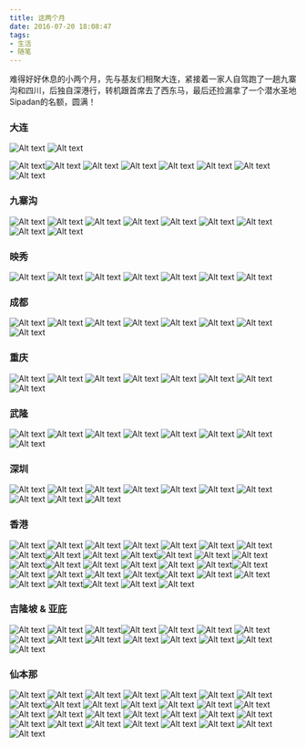 ```yaml
---
title: 这两个月
date: 2016-07-20 18:08:47
tags:
- 生活
- 随笔
---
```


难得好好休息的小两个月，先与基友们相聚大连，紧接着一家人自驾跑了一趟九寨沟和四川，后独自深港行，转机跟首席去了西东马，最后还捡漏拿了一个潜水圣地Sipadan的名额，圆满！

### 大连
![Alt text](/assets/blogImg/dalian_7.png) ![Alt text](/assets/blogImg/dalian_9.png) 


<!-- more -->


![Alt text](/assets/blogImg/dalian_1.png)![Alt text](/assets/blogImg/dalian_2.png) ![Alt text](/assets/blogImg/dalian_3.png) ![Alt text](/assets/blogImg/dalian_4.png) ![Alt text](/assets/blogImg/dalian_5.png)
![Alt text](/assets/blogImg/dalian_6.png) ![Alt text](/assets/blogImg/dalian_8.png) ![Alt text](/assets/blogImg/dalian_10.png)

### 九寨沟
![Alt text](/assets/blogImg/jiuzhaigou_1.png) ![Alt text](/assets/blogImg/jiuzhaigou_2.png) ![Alt text](/assets/blogImg/jiuzhaigou_3.png) ![Alt text](/assets/blogImg/jiuzhaigou_4.png) ![Alt text](/assets/blogImg/jiuzhaigou_5.png) ![Alt text](/assets/blogImg/jiuzhaigou_6.png) ![Alt text](/assets/blogImg/jiuzhaigou_7.png) ![Alt text](/assets/blogImg/jiuzhaigou_8.png) ![Alt text](/assets/blogImg/jiuzhaigou_9.png)

### 映秀
![Alt text](/assets/blogImg/yingxiu_1.png) ![Alt text](/assets/blogImg/yingxiu_2.png) ![Alt text](/assets/blogImg/yingxiu_3.png) ![Alt text](/assets/blogImg/yingxiu_4.png) ![Alt text](/assets/blogImg/yingxiu_5.png) ![Alt text](/assets/blogImg/yingxiu_6.png) ![Alt text](/assets/blogImg/yingxiu_7.png)

### 成都
![Alt text](/assets/blogImg/chengdu_1.png) ![Alt text](/assets/blogImg/chengdu_2.png) ![Alt text](/assets/blogImg/chengdu_3.png) ![Alt text](/assets/blogImg/chengdu_4.png) ![Alt text](/assets/blogImg/chengdu_5.png) ![Alt text](/assets/blogImg/chengdu_6.png) ![Alt text](/assets/blogImg/chengdu_7.png) ![Alt text](/assets/blogImg/chengdu_8.png)

### 重庆
![Alt text](/assets/blogImg/chongqing_1.png) ![Alt text](/assets/blogImg/chongqing_2.png) ![Alt text](/assets/blogImg/chongqing_3.png) ![Alt text](/assets/blogImg/chongqing_4.png) ![Alt text](/assets/blogImg/chongqing_5.png) ![Alt text](/assets/blogImg/chongqing_6.png) ![Alt text](/assets/blogImg/chongqing_7.png) ![Alt text](/assets/blogImg/chongqing_8.png)

### 武隆
![Alt text](/assets/blogImg/wulong_1.png) ![Alt text](/assets/blogImg/wulong_2.png) ![Alt text](/assets/blogImg/wulong_3.png) ![Alt text](/assets/blogImg/wulong_4.png) ![Alt text](/assets/blogImg/wulong_5.png) ![Alt text](/assets/blogImg/wulong_6.png) ![Alt text](/assets/blogImg/wulong_7.png) ![Alt text](/assets/blogImg/wulong_8.png)

### 深圳
![Alt text](/assets/blogImg/shenzhen_1.png) ![Alt text](/assets/blogImg/shenzhen_2.png) ![Alt text](/assets/blogImg/shenzhen_3.png) ![Alt text](/assets/blogImg/shenzhen_4.png) ![Alt text](/assets/blogImg/shenzhen_5.png) ![Alt text](/assets/blogImg/shenzhen_6.png) ![Alt text](/assets/blogImg/shenzhen_7.png) ![Alt text](/assets/blogImg/shenzhen_8.png) ![Alt text](/assets/blogImg/shenzhen_9.png) ![Alt text](/assets/blogImg/shenzhen_10.png)

### 香港
![Alt text](/assets/blogImg/HongKong_1.png) ![Alt text](/assets/blogImg/HongKong_2.png) ![Alt text](/assets/blogImg/HongKong_3.png) ![Alt text](/assets/blogImg/HongKong_4.png) ![Alt text](/assets/blogImg/HongKong_5.png) ![Alt text](/assets/blogImg/HongKong_6.png) ![Alt text](/assets/blogImg/HongKong_7.png) ![Alt text](/assets/blogImg/HongKong_8.png)![Alt text](/assets/blogImg/HongKong_9.png) ![Alt text](/assets/blogImg/HongKong_10.png) ![Alt text](/assets/blogImg/HongKong_11.png)![Alt text](/assets/blogImg/HongKong_12.png) ![Alt text](/assets/blogImg/HongKong_13.png) ![Alt text](/assets/blogImg/HongKong_14.png) ![Alt text](/assets/blogImg/HongKong_15.png)![Alt text](/assets/blogImg/HongKong_16.png) ![Alt text](/assets/blogImg/HongKong_17.png) ![Alt text](/assets/blogImg/HongKong_18.png) ![Alt text](/assets/blogImg/HongKong_19.png) ![Alt text](/assets/blogImg/HongKong_20.png)![Alt text](/assets/blogImg/HongKong_21.png) ![Alt text](/assets/blogImg/HongKong_22.png) ![Alt text](/assets/blogImg/HongKong_23.png) ![Alt text](/assets/blogImg/HongKong_24.png) ![Alt text](/assets/blogImg/HongKong_25.png)![Alt text](/assets/blogImg/HongKong_26.png) ![Alt text](/assets/blogImg/HongKong_27.png) ![Alt text](/assets/blogImg/HongKong_28.png) ![Alt text](/assets/blogImg/HongKong_29.png) ![Alt text](/assets/blogImg/HongKong_30.png)![Alt text](/assets/blogImg/HongKong_31.png) ![Alt text](/assets/blogImg/HongKong_32.png) ![Alt text](/assets/blogImg/HongKong_33.png)

### 吉隆坡 & 亚庇
![Alt text](/assets/blogImg/KL_1.png) ![Alt text](/assets/blogImg/KL_2.png) ![Alt text](/assets/blogImg/KL_3.png)![Alt text](/assets/blogImg/KL_4.png) ![Alt text](/assets/blogImg/KL_5.png) ![Alt text](/assets/blogImg/KL_6.png) ![Alt text](/assets/blogImg/KL_7.png) ![Alt text](/assets/blogImg/KL_8.png) ![Alt text](/assets/blogImg/KL_9.png) ![Alt text](/assets/blogImg/KL_10.png) ![Alt text](/assets/blogImg/KL_11.png) ![Alt text](/assets/blogImg/KL_12.png) ![Alt text](/assets/blogImg/KL_13.png) ![Alt text](/assets/blogImg/KL_14.png) ![Alt text](/assets/blogImg/KL_15.png)

### 仙本那
![Alt text](/assets/blogImg/Semporna_1.png) ![Alt text](/assets/blogImg/Semporna_2.png) ![Alt text](/assets/blogImg/Semporna_3.png) ![Alt text](/assets/blogImg/Semporna_4.png) ![Alt text](/assets/blogImg/Semporna_5.png) ![Alt text](/assets/blogImg/Semporna_6.png) ![Alt text](/assets/blogImg/Semporna_7.png) ![Alt text](/assets/blogImg/Semporna_8.png)![Alt text](/assets/blogImg/Semporna_9.png) ![Alt text](/assets/blogImg/Semporna_10.png) ![Alt text](/assets/blogImg/Semporna_11.png) ![Alt text](/assets/blogImg/Semporna_12.png) ![Alt text](/assets/blogImg/Semporna_13.png) ![Alt text](/assets/blogImg/Semporna_14.png) ![Alt text](/assets/blogImg/Semporna_15.png) ![Alt text](/assets/blogImg/Semporna_16.png) ![Alt text](/assets/blogImg/Semporna_17.png) ![Alt text](/assets/blogImg/Semporna_18.png) ![Alt text](/assets/blogImg/Semporna_19.png) ![Alt text](/assets/blogImg/Semporna_20.png) ![Alt text](/assets/blogImg/Semporna_21.png) ![Alt text](/assets/blogImg/Semporna_22.png) ![Alt text](/assets/blogImg/Semporna_23.png) ![Alt text](/assets/blogImg/Semporna_24.png) ![Alt text](/assets/blogImg/Semporna_25.png) ![Alt text](/assets/blogImg/Semporna_26.png) ![Alt text](/assets/blogImg/Semporna_27.png) ![Alt text](/assets/blogImg/Semporna_28.png) ![Alt text](/assets/blogImg/Semporna_29.png)

